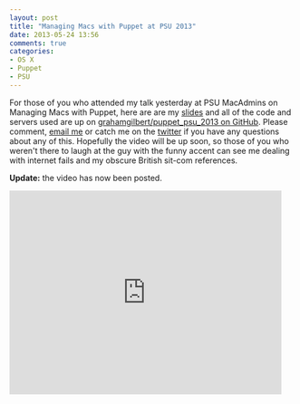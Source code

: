 ```yaml
---
layout: post
title: "Managing Macs with Puppet at PSU 2013"
date: 2013-05-24 13:56
comments: true
categories: 
- OS X
- Puppet
- PSU
---
```

For those of you who attended my talk yesterday at PSU MacAdmins on Managing Macs with Puppet, here are are my [slides](/images/posts/2013-05-24/Managing_Macs_with_Puppet.pdf) and all of the code and servers used are up on [grahamgilbert/puppet_psu_2013 on GitHub](https://github.com/grahamgilbert/puppet_psu_2013). Please comment, [email me](/about) or catch me on the [twitter](http://twitter.com/grahamgilbert) if you have any questions about any of this. Hopefully the video will be up soon, so those of you who weren't there to laugh at the guy with the funny accent can see me dealing with internet fails and my obscure British sit-com references.

**Update:** the video has now been posted.
<iframe width="480" height="360" src="http://www.youtube.com/embed/GqerWmKU1Js" frameborder="0" allowfullscreen></iframe>